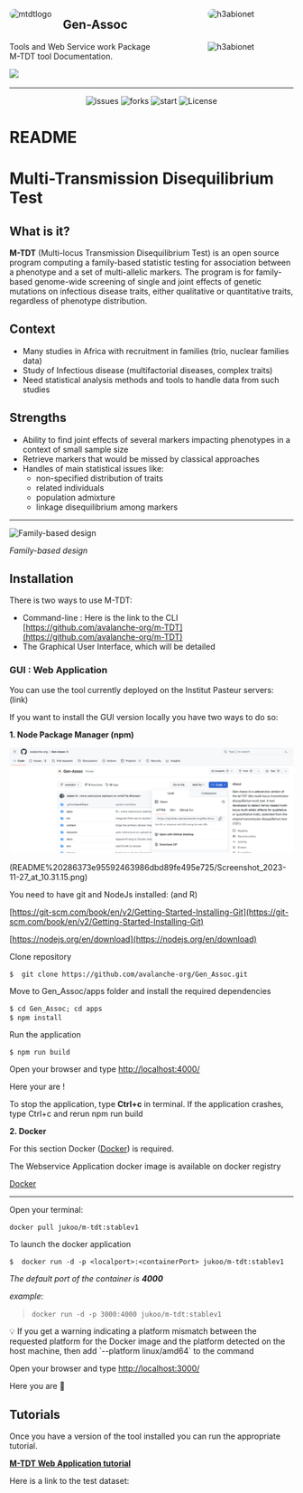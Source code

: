 <img src="images/mtdtlogobgTransparent.png" width=""  height="" alt="mtdtlogo" style="margin-right:20px;border-radius:35px"  align="left"/><img src="images/h3abionetafrica.png" width="132"  height="" alt="h3abionet" style="margin-right:20px;border-radius:35px"  align="right"/>
<div>
<h2>Gen-Assoc</h2>
<img src="images/institupasteurdk.png" width="132"  height="" alt="h3abionet" style="margin-right:20px"  align="right"/>
<div>
<p>Tools and Web Service work Package<br>
M-TDT tool Documentation. 

 <a href="https://github.com/avalanche-org/Gen_Assoc"><img src ='https://img.shields.io/badge/Gen--Assoc-m--TDT-teal?style=for-the-badge&logo=appveyor'/></a><p>
</div>
<hr>

<div align="center">
<img src="https://img.shields.io/github/issues/avalanche-org/Gen_Assoc?style=flat-square" alt="issues"/>
<img src="https://img.shields.io/github/forks/avalanche-org/Gen_Assoc?style=flat-square" alt="forks"/>
<img src="https://img.shields.io/github/stars/avalanche-org/Gen_Assoc?style=flat-square" alt="start"/>
<img src="https://img.shields.io/github/license/avalanche-org/Gen_Assoc?style=flat-square" alt="License"/>
</div> 


# README

# Multi-Transmission Disequilibrium Test

## **What is it?**

**M-TDT** (Multi-locus Transmission Disequilibrium Test) is an open source program computing a family-based statistic testing for association between a phenotype and a set of multi-allelic markers. The program is for family-based genome-wide screening of single and joint effects of genetic mutations on infectious disease traits, either qualitative or quantitative traits, regardless of phenotype distribution.

## Context

- Many studies in Africa with recruitment in families (trio, nuclear families data)
- Study of Infectious disease (multifactorial diseases, complex traits)
- Need statistical analysis methods and tools to handle data from such studies

## **Strengths**

- Ability to find joint effects of several markers impacting phenotypes in a context of small sample size
- Retrieve markers that would be missed by classical approaches
- Handles of main statistical issues like:
    - non-specified distribution of traits
    - related individuals
    - population admixture
    - linkage disequilibrium among markers

****

![*Family-based design*](https://github.com/avalanche-org/Gen-Assoc/blob/maindev/images/familybasedesignTransparent.png)

*Family-based design*

## Installation

There is two ways to use M-TDT:

- Command-line : Here is the link to the CLI [https://github.com/avalanche-org/m-TDT](https://github.com/avalanche-org/m-TDT)
- The Graphical User Interface, which will be detailed

### GUI : Web Application

You can use the tool currently deployed on the Institut Pasteur servers: (link)

If you want to install the GUI version locally you have two ways to do so:

**1. Node Package Manager (npm)**

![*git cloning*](https://github.com/avalanche-org/Gen-Assoc/blob/maindev/images/npm.png)

(README%20286373e95592463986dbd89fe495e725/Screenshot_2023-11-27_at_10.31.15.png)

You need to have git and NodeJs installed: (and R)

[https://git-scm.com/book/en/v2/Getting-Started-Installing-Git](https://git-scm.com/book/en/v2/Getting-Started-Installing-Git)

[https://nodejs.org/en/download](https://nodejs.org/en/download)

Clone repository

```
$  git clone https://github.com/avalanche-org/Gen_Assoc.git
```

Move to Gen_Assoc/apps folder and install the required dependencies

```
$ cd Gen_Assoc; cd apps
$ npm install
```

Run the application

```
$ npm run build
```

Open your browser and type [http://localhost:4000/](http://localhost:4000/)

Here your are !

To stop the application, type **Ctrl+c** in terminal.
If the application crashes, type Ctrl+c and rerun npm run build


**2. Docker** 

For this section Docker ([Docker](https://docs.docker.com/get-docker/)) is required.

The Webservice Application docker image is available on docker registry

[Docker](https://hub.docker.com/r/jukoo/m-tdt/tags)

---

Open your terminal:

```
docker pull jukoo/m-tdt:stablev1
```

To launch the docker application

```
$  docker run -d -p <localport>:<containerPort> jukoo/m-tdt:stablev1
```

*The default port of the container is **4000***

*example*:

> `docker run -d -p 3000:4000 jukoo/m-tdt:stablev1`
> 

<aside>
💡 If you get a warning indicating a platform mismatch between the requested platform for the Docker image and the platform detected on the host machine, then add `--platform linux/amd64`  to the command

</aside>

Open your browser and type [http://localhost:3000/](http://localhost:4000/)

Here you are  🚀

## Tutorials

Once you have a version of the tool installed you can run the appropriate tutorial.

**[M-TDT Web Application tutorial](https://www.notion.so/M-TDT-Web-Application-tutorial-1ec8734fa5474a6197f259c909e78f97?pvs=21)**

Here is a link to the test dataset:
